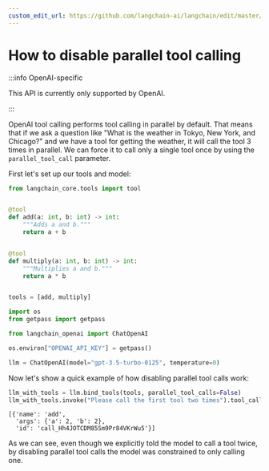 ```yaml
---
custom_edit_url: https://github.com/langchain-ai/langchain/edit/master/docs/docs/how_to/tool_calling_parallel.ipynb
---
```

# How to disable parallel tool calling

:::info OpenAI-specific

This API is currently only supported by OpenAI.

:::

OpenAI tool calling performs tool calling in parallel by default. That means that if we ask a question like "What is the weather in Tokyo, New York, and Chicago?" and we have a tool for getting the weather, it will call the tool 3 times in parallel. We can force it to call only a single tool once by using the ``parallel_tool_call`` parameter.

First let's set up our tools and model:


```python
from langchain_core.tools import tool


@tool
def add(a: int, b: int) -> int:
    """Adds a and b."""
    return a + b


@tool
def multiply(a: int, b: int) -> int:
    """Multiplies a and b."""
    return a * b


tools = [add, multiply]
```


```python
import os
from getpass import getpass

from langchain_openai import ChatOpenAI

os.environ["OPENAI_API_KEY"] = getpass()

llm = ChatOpenAI(model="gpt-3.5-turbo-0125", temperature=0)
```

Now let's show a quick example of how disabling parallel tool calls work:


```python
llm_with_tools = llm.bind_tools(tools, parallel_tool_calls=False)
llm_with_tools.invoke("Please call the first tool two times").tool_calls
```

```output
[{'name': 'add',
  'args': {'a': 2, 'b': 2},
  'id': 'call_Hh4JOTCDM85Sm9Pr84VKrWu5'}]
```

As we can see, even though we explicitly told the model to call a tool twice, by disabling parallel tool calls the model was constrained to only calling one.

